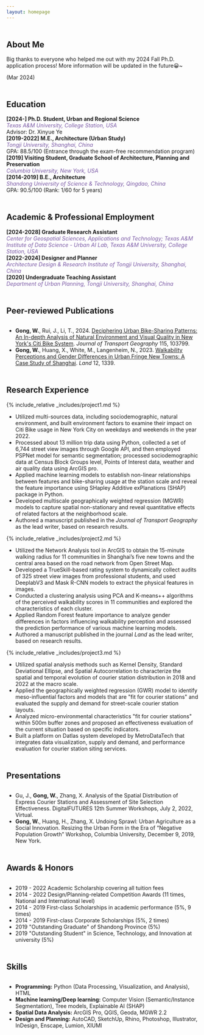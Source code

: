```yaml
---
layout: homepage
---
```


<style>
  h2 {
    margin-top: 50px; /* 增加二级标题的上边距 */
  }
</style>

<!-- 
I'm a <a href="https://med.nyu.edu/departments-institutes/population-health/divisions-sections-centers/biostatistics/" target="_blank"> Biostatistics</a> Ph.D. candidate at <a href="https://www.nyu.edu/" target="_blank"> New York University</a>'s <a href="https://med.nyu.edu/" target="_blank"> Grossman School of Medicine</a>, specifically within the <a href="https://med.nyu.edu/research/sackler-institute-graduate-biomedical-sciences/" target="_blank"> Vilcek institute of Biomedical Sciences</a> and the Department of <a href="https://med.nyu.edu/departments-institutes/population-health/" target="_blank"> Population Health</a>. Under the mentorship of Prof.  
working under the mentorship of Prof.<a href="https://med.nyu.edu/faculty/thaddeus-tarpey" target="_blank"> Thaddeus Tarpey</a>. My research involves developing statistical models that cater to high-dimensional complex data, such as functional and imaging data.

-->


## About Me
<span id="about" style="display: block; margin-top: -100px; padding-top: 100px;"></span>
Big thanks to everyone who helped me out with my 2024 Fall Ph.D. application process! More information will be updated in the future😀~ 

(Mar 2024)


## Education
<span id="education" style="display: block; margin-top: -100px; padding-top: 100px;"></span>
**[2024-] Ph.D. Student, Urban and Regional Science**  
<i style="color:#7b5aa6">Texas A&M University, College Station, USA</i>  
Advisor: Dr. Xinyue Ye  
**[2019-2022] M.E., Architecture (Urban Study)**  
<i style="color:#7b5aa6">Tongji University, Shanghai, China</i>  
GPA: 88.5/100 (Entrance through the exam-free recommendation program)  
**[2019] Visiting Student, Graduate School of Architecture, Planning and Preservation**  
<i style="color:#7b5aa6">Columbia University, New York, USA</i>  
**[2014-2019] B.E., Architecture**  
<i style="color:#7b5aa6">Shandong University of Science & Technology, Qingdao, China</i>  
GPA: 90.5/100 (Rank: 1/60 for 5 years)


## Academic & Professional Employment
<span id="employment" style="display: block; margin-top: -100px; padding-top: 100px;"></span>
**[2024-2028] Graduate Research Assistant**  
<i style="color:#7b5aa6">Center for Geospatial Sciences, Applications and Technology; Texas A&M Institute of Data Science - Urban AI Lab, Texas A&M University, College Station, USA</i>  
**[2022-2024] Designer and Planner**  
<i style="color:#7b5aa6">Architecture Design & Research Institute of Tongji University, Shanghai, China</i>  
**[2020] Undergraduate Teaching Assistant**  
<i style="color:#7b5aa6">Department of Urban Planning, Tongji University, Shanghai, China</i>


## Peer-reviewed Publications
<span id="publications" style="display: block; margin-top: -100px; padding-top: 100px;"></span>
- **Gong, W.**, Rui, J., Li, T., 2024. <a href="https://authors.elsevier.com/sd/article/S0966-6923(24)00008-5" target="_blank"> Deciphering Urban Bike-Sharing Patterns: An In-depth Analysis of Natural Environment and Visual Quality in New York's Citi Bike System</a>. *Journal of Transport Geography* 115, 103799.
-	**Gong, W.**, Huang, X., White, M., Langenheim, N., 2023. <a href="https://doi.org/10.3390/land12071339" target="_blank"> Walkability Perceptions and Gender Differences in Urban Fringe New Towns: A Case Study of Shanghai</a>. *Land* 12, 1339. 

## Research Experience
<span id="research" style="display: block; margin-top: -100px; padding-top: 100px;"></span>
{% include_relative _includes/project1.md %}
-	Utilized multi-sources data, including sociodemographic, natural environment, and built environment factors to examine their impact on Citi Bike usage in New York City on weekdays and weekends in the year 2022.
-	Processed about 13 million trip data using Python, collected a set of 6,744 street view images through Google API, and then employed PSPNet model for semantic segmentation; processed sociodemographic data at Census Block Groups level, Points of Interest data, weather and air quality data using ArcGIS pro.
-	Applied machine learning models to establish non-linear relationships between features and bike-sharing usage at the station scale and reveal the feature importance using SHapley Additive exPlanations (SHAP) package in Python.
-	Developed multiscale geographically weighted regression (MGWR) models to capture spatial non-stationary and reveal quantitative effects of related factors at the neighborhood scale.
-	Authored a manuscript published in the *Journal of Transport Geography* as the lead writer, based on research results.

{% include_relative _includes/project2.md %}
-	Utilized the Network Analysis tool in ArcGIS to obtain the 15-minute walking radius for 11 communities in Shanghai’s five new towns and the central area based on the road network from Open Street Map.
-	Developed a TrueSkill-based rating system to dynamically collect audits of 325 street view images from professional students, and used DeeplabV3 and Mask R-CNN models to extract the physical features in images.
-	Conducted a clustering analysis using PCA and K-means++ algorithms of the perceived walkability scores in 11 communities and explored the characteristics of each cluster.
-	Applied Random Forest feature importance to analyze gender differences in factors influencing walkability perception and assessed the prediction performance of various machine learning models.
-	Authored a manuscript published in the journal *Land* as the lead writer, based on research results.

{% include_relative _includes/project3.md %}
-	Utilized spatial analysis methods such as Kernel Density, Standard Deviational Ellipse, and Spatial Autocorrelation to characterize the spatial and temporal evolution of courier station distribution in 2018 and 2022 at the macro scale.
-	Applied the geographically weighted regression (GWR) model to identify meso-influential factors and models that are "fit for courier stations" and evaluated the supply and demand for street-scale courier station layouts.
-	Analyzed micro-environmental characteristics "fit for courier stations" within 500m buffer zones and proposed an effectiveness evaluation of the current situation based on specific indicators.
-	Built a platform on Datlas system developed by MetroDataTech that integrates data visualization, supply and demand, and performance evaluation for courier station siting services.

## Presentations
<span id="presentations" style="display: block; margin-top: -100px; padding-top: 100px;"></span>
-	Gu, J., **Gong, W.**, Zhang, X. Analysis of the Spatial Distribution of Express Courier Stations and Assessment of Site Selection Effectiveness. DigitalFUTURES 12th Summer Workshops, July 2, 2022, Virtual.
-	**Gong, W.**, Huang, H., Zhang, X. Undoing Sprawl: Urban Agriculture as a Social Innovation. Resizing the Urban Form in the Era of “Negative Population Growth” Workshop, Columbia University, December 9, 2019, New York.

## Awards & Honors
<span id="awards" style="display: block; margin-top: -100px; padding-top: 100px;"></span>
- 2019 - 2022	Academic Scholarship covering all tuition fees
- 2014 - 2022	Design/Planning-related Competition Awards (11 times, National and International level)
- 2014 - 2019	First-class Scholarships in academic performance (5%, 9 times)
- 2014 - 2019	First-class Corporate Scholarships (5%, 2 times)
- 2019		"Outstanding Graduate" of Shandong Province (5%)
- 2019		"Outstanding Student" in Science, Technology, and Innovation at university (5%)

## Skills
<span id="skills" style="display: block; margin-top: -100px; padding-top: 100px;"></span>
- **Programming:** Python (Data Processing, Visualization, and Analysis), HTML
- **Machine learning/Deep learning:** Computer Vision (Semantic/Instance Segmentation), Tree models, Explainable AI (SHAP)
- **Spatial Data Analysis:** ArcGIS Pro, QGIS, Geoda, MGWR 2.2
- **Design and Planning:** AutoCAD, SketchUp, Rhino, Photoshop, Illustrator, InDesign, Enscape, Lumion, XIUMI




